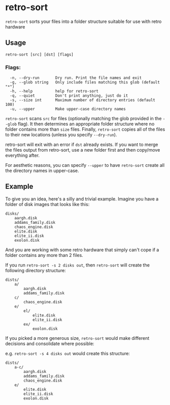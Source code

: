 # retro-sort

`retro-sort` sorts your files into a folder structure suitable for use with retro hardware

## Usage

```
retro-sort [src] [dst] [flags]
```

### Flags:

```
  -n, --dry-run       Dry run. Print the file names and exit
  -g, --glob string   Only include files matching this glob (default "*")
  -h, --help          help for retro-sort
  -q, --quiet         Don't print anything, just do it
  -s, --size int      Maximum number of directory entries (default 100)
  -u, --upper         Make upper-case directory names
```

`retro-sort` scans `src` for files (optionally matching the glob provided in the `--glob` flag).
It then determines an appropriate folder structure where no folder contains more than `size` files.
Finally, `retro-sort` copies all of the files to their new locations (unless you specify `--dry-run`).

retro-sort will exit with an error if `dst` already exists.
If you want to merge the files output from retro-sort, use a new folder first and then copy/move everything after.

For aesthetic reasons, you can specify `--upper` to have `retro-sort` create all the directory names in upper-case.

## Example

To give you an idea, here's a silly and trivial example. Imagine you have a folder of disk images that looks like this:

```
disks/
    aargh.disk
    addams_family.disk
    chaos_engine.disk
    elite.disk
    elite_ii.disk
    exolon.disk
```

And you are working with some retro hardware that simply can't cope if a folder contains any more than 2 files.

If you run `retro-sort -s 2 disks out`, then `retro-sort` will create the following directory structure:

```
dists/
    a/
        aargh.disk
        addams_family.disk
    c/
        chaos_engine.disk
    e/
        el/
            elite.disk
            elite_ii.disk
        ex/
            exolon.disk
```

If you picked a more generous size, `retro-sort` would make different decisions and consolidate where possible:

e.g. `retro-sort -s 4 disks out` would create this structure:

```
dists/
    a-c/
        aargh.disk
        addams_family.disk
        chaos_engine.disk
    e/
        elite.disk
        elite_ii.disk
        exolon.disk
```
